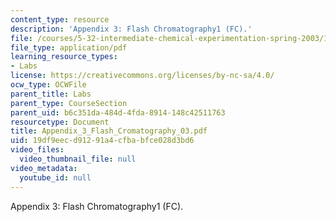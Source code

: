 ```yaml
---
content_type: resource
description: 'Appendix 3: Flash Chromatography1 (FC).'
file: /courses/5-32-intermediate-chemical-experimentation-spring-2003/19df9eecd91291a4cfbabfce028d3bd6_Appendix_3_Flash_Cromatography_03.pdf
file_type: application/pdf
learning_resource_types:
- Labs
license: https://creativecommons.org/licenses/by-nc-sa/4.0/
ocw_type: OCWFile
parent_title: Labs
parent_type: CourseSection
parent_uid: b6c351da-484d-4fda-8914-148c42511763
resourcetype: Document
title: Appendix_3_Flash_Cromatography_03.pdf
uid: 19df9eec-d912-91a4-cfba-bfce028d3bd6
video_files:
  video_thumbnail_file: null
video_metadata:
  youtube_id: null
---
```

Appendix 3: Flash Chromatography1 (FC).